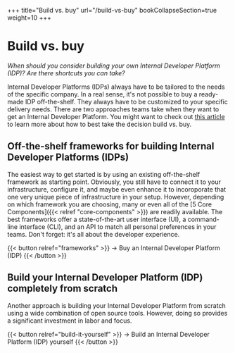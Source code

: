 +++
title="Build vs. buy"
url="/build-vs-buy"
bookCollapseSection=true
weight=10
+++

# Build vs. buy

_When should you consider building your own Internal Developer Platform (IDP)? Are there shortcuts you can take?_

Internal Developer Platforms (IDPs) always have to be tailored to the needs of the specific company. In a real sense, it's not possible to buy a ready-made IDP off-the-shelf. They always have to be customized to your specific delivery needs. There are two approaches teams take when they want to get an Internal Developer Platform. You might want to check out [this article](https://humanitec.com/blog/build-vs-buy-an-internal-developer-platform) to learn more about how to best take the decision build vs. buy.

## Off-the-shelf frameworks for building Internal Developer Platforms (IDPs)

The easiest way to get started is by using an existing off-the-shelf framework as starting point. Obviously, you still have to connect it to your infrastructure, configure it, and maybe even enhance it to incoroporate that one very unique piece of infrastructure in your setup. However, depending on which framework you are choosing, many or even all of the [5 Core Components]({{< relref "core-components" >}}) are readily available. The best frameworks offer a state-of-the-art user interface (UI), a command-line interface (CLI), and an API to match all personal preferences in your teams. Don't forget: it's all about the developer experience.

{{< button relref="frameworks" >}}
-> Buy an Internal Developer Platform (IDP)
{{< /button >}}

## Build your Internal Developer Platform (IDP) completely from scratch

Another approach is building your Internal Developer Platform from scratch using a wide combination of open source tools. However, doing so provides a significant investment in labor and focus.

{{< button relref="build-it-yourself" >}}
-> Build an Internal Developer Platform (IDP) yourself
{{< /button >}}
